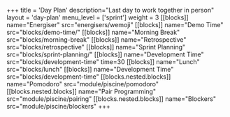 +++
title = 'Day Plan'
description="Last day to work together in person"
layout = 'day-plan'
menu_level = ['sprint']
weight = 3
[[blocks]]
name="Energiser"
src="energisers/wemoji"
[[blocks]]
name="Demo Time"
src="blocks/demo-time/"
[[blocks]]
name="Morning Break"
src="blocks/morning-break"
[[blocks]]
name="Retrospective"
src="blocks/retrospective"
[[blocks]]
name="Sprint Planning"
src="blocks/sprint-planning/"
[[blocks]]
name="Development Time"
src="blocks/development-time"
time=30
[[blocks]]
name="Lunch"
src="blocks/lunch"
[[blocks]]
name="Development Time"
src="blocks/development-time"
  [[blocks.nested.blocks]]
    name="Pomodoro"
    src="module/piscine/pomodoro"
  [[blocks.nested.blocks]]
    name="Pair Programming"
    src="module/piscine/pairing"
  [[blocks.nested.blocks]]
    name="Blockers"
    src="module/piscine/blockers"
+++
